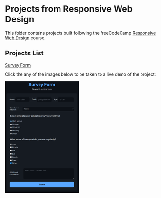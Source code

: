 # Projects from Responsive Web Design

This folder contains projects built following the freeCodeCamp [Responsive Web Design](https://www.freecodecamp.org/learn/2022/responsive-web-design/) course.

## Projects List

[Survey Form](https://www.freecodecamp.org/learn/2022/responsive-web-design/build-a-survey-form-project/build-a-survey-form)

Click the any of the images below to be taken to a live demo of the project:

<p align="left">
  <a href="https://htmlpreview.github.io/?https://github.com/Mizzalini/freeCodeCamp-projects/blob/main/responsiveWebDesign/surveyForm/index.html" target="_blank">
    <img width="48%" src="../assets/images/survey-form.png" alt="Survey Form" />
  </a>
</p>
